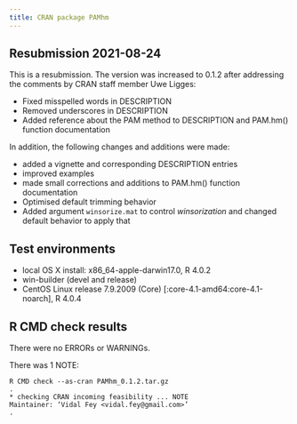 ```yaml
---
title: CRAN package PAMhm
---
```


## Resubmission 2021-08-24
This is a resubmission. The version was increased to 0.1.2 after addressing the comments by CRAN staff member Uwe Ligges:  

* Fixed misspelled words in DESCRIPTION
* Removed underscores in DESCRIPTION
* Added reference about the PAM method to DESCRIPTION and PAM.hm() function documentation

In addition, the following changes and additions were made:  

* added a vignette and corresponding DESCRIPTION entries
* improved examples
* made small corrections and additions to PAM.hm() function documentation
* Optimised default trimming behavior
* Added argument `winsorize.mat` to control _winsorization_ and changed default behavior to apply that

## Test environments
* local OS X install: x86_64-apple-darwin17.0, R 4.0.2
* win-builder (devel and release)
* CentOS Linux release 7.9.2009 (Core) [:core-4.1-amd64:core-4.1-noarch], R 4.0.4

## R CMD check results
There were no ERRORs or WARNINGs.

There was 1 NOTE:

```
R CMD check --as-cran PAMhm_0.1.2.tar.gz
.
* checking CRAN incoming feasibility ... NOTE     
Maintainer: ‘Vidal Fey <vidal.fey@gmail.com>’
.
```
